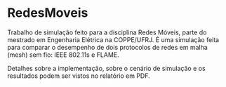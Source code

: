 # RedesMoveis

Trabalho de simulação feito para a disciplina Redes Móveis, parte do mestrado em Engenharia Elétrica na COPPE/UFRJ. É uma simulação feita para comparar o desempenho de dois protocolos de redes em malha (mesh) sem fio: IEEE 802.11s e FLAME.

Detalhes sobre a implementação, sobre o cenário de simulação e os resultados podem ser vistos no relatório em PDF.
